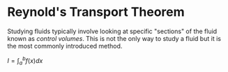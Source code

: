 <script src="https://polyfill.io/v3/polyfill.min.js?features=es6"></script>
<script id="MathJax-script" async src="https://cdn.jsdelivr.net/npm/mathjax@3/es5/tex-mml-chtml.js"></script>
# Reynold's Transport Theorem
Studying fluids typically involve looking at specific "sections" of the fluid known as *control volumes*. This is not the only way to study a fluid but it is the most commonly introduced method.

$I = \int_{a}^{b}f(x)dx$
